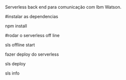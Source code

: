 Serverless back end para comunicação com Ibm Watson.

#instalar as dependencias

 npm install

#rodar o serverless off line

 sls offline start

fazer deploy do serverless

 sls deploy
 
 sls info
 
